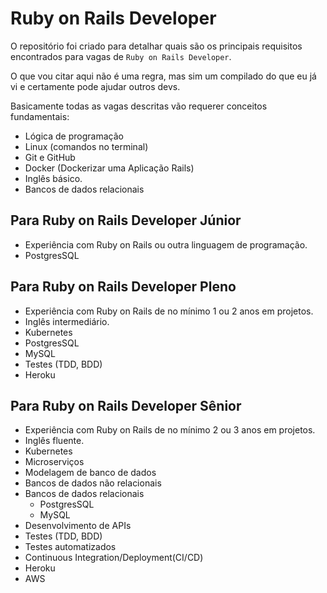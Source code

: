 # Ruby on Rails Developer

O repositório foi criado para detalhar quais são os principais requisitos
encontrados para vagas de ``Ruby on Rails Developer``.

O que vou citar aqui não é uma regra, mas sim um compilado do que eu já vi e
certamente pode ajudar outros devs.

Basicamente todas as vagas descritas vão requerer conceitos fundamentais:
- Lógica de programação
- Linux (comandos no terminal)
- Git e GitHub
- Docker (Dockerizar uma Aplicação Rails)
- Inglês básico.
- Bancos de dados relacionais

## Para Ruby on Rails Developer Júnior
- Experiência com Ruby on Rails ou outra linguagem de programação.
- PostgresSQL

## Para Ruby on Rails Developer Pleno
- Experiência com Ruby on Rails de no mínimo 1 ou 2 anos em projetos.
- Inglês intermediário.
- Kubernetes
- PostgresSQL
- MySQL
- Testes (TDD, BDD)
- Heroku

## Para Ruby on Rails Developer Sênior
- Experiência com Ruby on Rails de no mínimo 2 ou 3 anos em projetos.
- Inglês fluente.
- Kubernetes
- Microserviços
- Modelagem de banco de dados
- Bancos de dados não relacionais
- Bancos de dados relacionais
  - PostgresSQL
  - MySQL
- Desenvolvimento de APIs
- Testes (TDD, BDD)
- Testes automatizados
- Continuous Integration/Deployment(CI/CD)
- Heroku
- AWS
